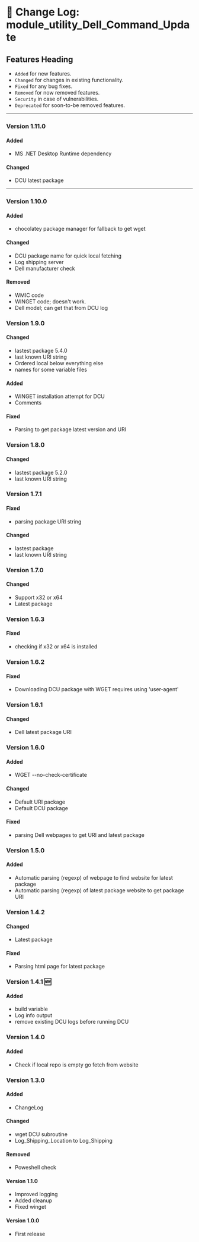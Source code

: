 # :notebook:  Change Log: module_utility_Dell_Command_Update

## Features Heading
- `Added` for new features.
- `Changed` for changes in existing functionality.
- `Fixed` for any bug fixes.
- `Removed` for now removed features.
- `Security` in case of vulnerabilities.
- `Deprecated` for soon-to-be removed features.

[//]: # (Copy paste pallette)
[//]: # (#### Added)
[//]: # (#### Changed)
[//]: # (#### Fixed)
[//]: # (#### Removed)
[//]: # (#### Security)
[//]: # (#### Deprecated)


---

###  Version 1.11.0
#### Added
- MS .NET Desktop Runtime dependency

#### Changed
- DCU latest package

---

###  Version 1.10.0
#### Added
- chocolatey package manager for fallback to get wget
  
#### Changed
- DCU package name for quick local fetching 
- Log shipping server
- Dell manufacturer check

#### Removed
- WMIC code
- WINGET code; doesn't work.
- Dell model; can get that from DCU log

###  Version 1.9.0
#### Changed
- lastest package 5.4.0
- last known URI string
- Ordered local below everything else
- names for some variable files

#### Added
- WINGET installation attempt for DCU
- Comments

#### Fixed
- Parsing to get package latest version and URI

###  Version 1.8.0

#### Changed
- lastest package 5.2.0
- last known URI string


###  Version 1.7.1
#### Fixed
- parsing package URI string

#### Changed
- lastest package
- last known URI string


###  Version 1.7.0
#### Changed
- Support x32 or x64
- Latest package

###  Version 1.6.3
#### Fixed
- checking if x32 or x64 is installed

###  Version 1.6.2
#### Fixed
- Downloading DCU package with WGET requires using 'user-agent' 


###  Version 1.6.1
#### Changed
- Dell latest package URI


###  Version 1.6.0
#### Added
- WGET --no-check-certificate

#### Changed
- Default URI package
- Default DCU package

#### Fixed
- parsing Dell webpages to get URI and latest package


###  Version 1.5.0
#### Added
- Automatic parsing (regexp) of webpage to find website for latest package
- Automatic parsing (regexp) of latest package website to get package URI


###  Version 1.4.2

#### Changed
- Latest package

#### Fixed
- Parsing html page for latest package


###  Version 1.4.1 :new:

#### Added
- build variable
- Log info output
- remove existing DCU logs before running DCU


###  Version 1.4.0

#### Added
- Check if local repo is empty go fetch from website



###  Version 1.3.0

#### Added
- ChangeLog

#### Changed
- wget DCU subroutine
- Log_Shipping_Location to Log_Shipping

#### Removed
- Poweshell check



#### Version 1.1.0

- Improved logging
- Added cleanup
- Fixed winget


#### Version 1.0.0

- First release